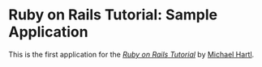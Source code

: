 # Ruby on Rails Tutorial: Sample Application
This is the first application for the 
[*Ruby on Rails Tutorial*](http://railstutorial.jp/)
by [Michael Hartl](http://michaelhartl.com/).

